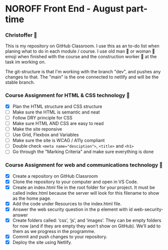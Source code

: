 # NOROFF Front End - August part-time
### Christoffer :vulcan_salute:

This is my repository on GitHub Classroom. I use this as an to-do list when planing what to do in each module / course. I use old man :older_man: or woman :older_woman: emoji when finished with the course and the construction worker :construction_worker: at the task im working on.

The git-structure is that I'm working with the branch "dev", and pushes any changes to that. The "main" is the one connected to netlify and will be the stable branch.

### Course Assignment for HTML & CSS technology :construction_worker:
- [x] Plan the HTML structure and CSS structure
- [ ] Make sure the HTML is semantic and neat
- [ ] Follow DRY principle for CSS
- [ ] Make sure HTML AND CSS are easy to read
- [ ] Make the site reponsive
- [ ] Use Grid, Flexbox and Variables
- [ ] Make sure the site is WCAG / A11y compliant
- [ ] Double check `<meta name="desciption">`, `<title>` and `<h1>`
- [ ] Go through the "Marking Criteria" and make sure everything is done

### Course Assignment for web and communications technology :older_woman:
- [x] Create a repository on GitHub Classroom
- [x] Clone the repository to your computer and open in VS Code.
- [x] Create an index.html file in the root folder for your project. It must be called index.html because the server will look for this filename to show as the home page.
- [x] Add the code under Resources to the index.html file.
- [x] Answer the web security question in the p element with id web-security-answer
- [x] Create folders called: ‘css’, ‘js’, and ‘images’. They can be empty folders for now (and if they are empty they won’t show on GitHub). We’ll add to them as we progress in the programme.
- [x] Commit and push changes to your repository.
- [x] Deploy the site using Netlify.